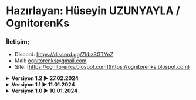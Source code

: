 #  Hazırlayan: Hüseyin UZUNYAYLA / OgnitorenKs
###  İletişim;
-   Discord: https://discord.gg/7hbzSGTYeZ
-   Mail: ognitorenks@gmail.com
-   Site: [https://ognitorenks.blospot.com](https://ognitorenks.blospot.com)

<details><B><summary> Versiyon 1.2 ► 27.02.2024</B></summary>

	• OgnitorenKs;
	_	• Lite kalıbı eklendi.
			• Performans kalıptan farklı bazı işlemler yapar. Başlat menüsü ve arama hizmetini siler.
		• Performans ve lite kalıplarına masaüstü arka planını özelleştirmesi için ekleme yapıldı. İşlemler sırasında Github deposundan indirilip uygulanır.
	• Kalıplara yeni ayarlar eklendi. Appx silme bölümündeki tanımlamalar yeniden düzenlendi ve hatalar giderildi.

</details><details><B><summary> Versiyon 1.1 ► 11.01.2024</B></summary>

	• Playbook ve UpdateAfter kalıplarındaki farklılıklar giderildi.

</details><details><B><summary> Versiyon 1.0 ► 10.01.2024</B></summary>

	• Deli_Petro06, OgnitorenKs, Spydea[readyOS] kalıpları güncellendi.

</details>